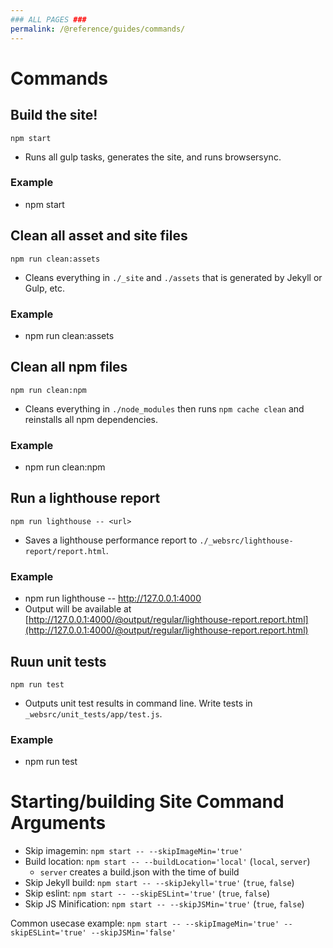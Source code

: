 ```yaml
---
### ALL PAGES ###
permalink: /@reference/guides/commands/
---
```


# Commands
## Build the site!
`npm start`
* Runs all gulp tasks, generates the site, and runs browsersync.
### Example
* npm start

## Clean all asset and site files
`npm run clean:assets`
* Cleans everything in `./_site` and `./assets` that is generated by Jekyll or Gulp, etc.
### Example
* npm run clean:assets

## Clean all npm files
`npm run clean:npm`
* Cleans everything in `./node_modules` then runs `npm cache clean` and reinstalls all npm dependencies.
### Example
* npm run clean:npm

## Run a lighthouse report
`npm run lighthouse -- <url>`
* Saves a lighthouse performance report to `./_websrc/lighthouse-report/report.html`.
### Example
* npm run lighthouse -- http://127.0.0.1:4000
* Output will be available at [http://127.0.0.1:4000/@output/regular/lighthouse-report.report.html](http://127.0.0.1:4000/@output/regular/lighthouse-report.report.html)

## Ruun unit tests
`npm run test`
* Outputs unit test results in command line. Write tests in `_websrc/unit_tests/app/test.js`.
### Example
* npm run test

# Starting/building Site Command Arguments
* Skip imagemin: `npm start -- --skipImageMin='true'`
* Build location: `npm start -- --buildLocation='local'` (`local`, `server`)
  * `server` creates a build.json with the time of build
* Skip Jekyll build: `npm start -- --skipJekyll='true'` (`true`, `false`)
* Skip eslint: `npm start -- --skipESLint='true'` (`true`, `false`)
* Skip JS Minification: `npm start -- --skipJSMin='true'` (`true`, `false`)

Common usecase example:
`npm start -- --skipImageMin='true' --skipESLint='true' --skipJSMin='false'`
